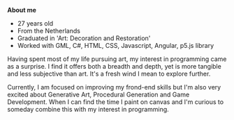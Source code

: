 **About me**

- 27 years old
- From the Netherlands
- Graduated in 'Art: Decoration and Restoration'
- Worked with GML, C#, HTML, CSS, Javascript, Angular, p5.js library

Having spent most of my life pursuing art, my interest in programming came as a surprise. I find it offers both a breadth and depth, yet is more tangible and less subjective than art. It's a fresh wind I mean to explore further.

Currently, I am focused on improving my frond-end skills but I'm also very excited about Generative Art, Procedural Generation and Game Development. When I can find the time I paint on canvas and I'm curious to someday combine this with my interest in programming.
